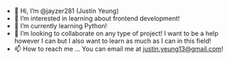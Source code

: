 - 👋 Hi, I’m @jayzer281 (Justin Yeung)
- 👀 I’m interested in learning about frontend development! 
- 🌱 I’m currently learning Python! 
- 💞️ I’m looking to collaborate on any type of project! I want to be a help however I can but I also want to learn as much as I can in this field! 
- 📫 How to reach me ... You can email me at justin.yeung13@gmail.com!

